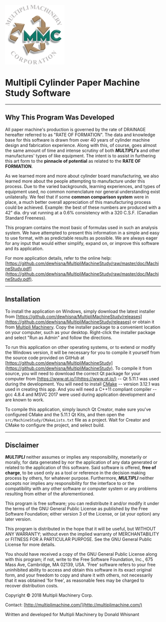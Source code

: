 ![MMC logo](./src/MachineStudy/res/mmc4-alpha.png)

# Multipli Cylinder Paper Machine Study Software

------------------------------

## Why This Program Was Developed

All paper machine's production is governed by the rate of DRAINAGE hereafter referred to as "RATE OF FORMATION".  The data and knowledge base for this software is drawn from over 40 years of cylinder machine design and fabrication experience.  Along with this, of course, goes almost the same amount of time and intense scrutiny of both _**MULTIPLI's**_ and other manufactures' types of like equipment.  The intent is to assist in furthering this art form to the **pinnacle of potential** as related to the **RATE OF FORMATION**.

As we learned more and more about cylinder board manufacturing, we also learned more about the people attempting to manufacture under this process.  Due to the varied backgrounds, learning experiences, and types of equipment used, no common nomenclature nor general understanding exist unilaterally.  We feel that if some **common comparison system** were in place, a much better overall appreciation of this manufacturing process could be achieved.  Example: the best of these numbers are produced with a 42" dia. dry vat running at a 0.6% consistency with a 320 C.S.F. (Canadian Standard Freeness).

This program contains the most basic of formulas used in such an analysis system.  We have attempted to present this information in a simple and easy to use format, with as predictable results as possible.  We are always eager for any input that would either simplify, expand on, or improve this software and its application.

For more application details, refer to the online help: [https://github.com/dewhisna/MultipliMachineStudy/raw/master/doc/MachineStudy.pdf](https://github.com/dewhisna/MultipliMachineStudy/raw/master/doc/MachineStudy.pdf).

----------

## Installation

To install the application on Windows, simply download the latest installer from [https://github.com/dewhisna/MultipliMachineStudy/releases](https://github.com/dewhisna/MultipliMachineStudy/releases) or obtain it from [Multipli Machinery](http://multiplimachine.com/).  Copy the installer package to a convenient location on your computer, such as your desktop.  Right-click the installer package and select "Run as Admin" and follow the directions.

To run this application on other operating systems, or to extend or modify the Windows version, it will be necessary for you to compile it yourself from the source code provided on GitHub at [https://github.com/dewhisna/MultipliMachineStudy](https://github.com/dewhisna/MultipliMachineStudy).  To compile it from source, you will need to download the correct Qt package for your computer from [https://www.qt.io/](https://www.qt.io/) -- Qt 5.11.1 was used during the development.  You will need to install [CMake](https://cmake.org/) -- version 3.12.1 was used in creating this app.  And you will need a C++11 compliant compiler -- gcc 4.8.4 and MSVC 2017 were used during application development and are known to work.

To compile this application, simply launch Qt Creator, make sure you've configured CMake and the 5.11.1 Qt Kits, and then open the `src/MachineStudy/CMakeLists.txt` file as a project.  Wait for Creator and CMake to configure the project, and select build.

----------

## Disclaimer

_**MULTIPLI**_ neither assumes or implies any responsibility, monetarily or morally, for data generated by nor the application of any data generated or related to the application of this software.  Said software is offered, **free of charge**, to be used only as a tool or reference in the decision making process by others, for whatever purpose.  Furthermore, _**MULTIPLI**_ neither accepts nor implies any responsibility for the interface to or the compatibility with any other software or computer system or any problems resulting from either of the aforementioned.

This program is free software; you can redistribute it and/or modify it under the terms of the GNU General Public License as published by the Free Software Foundation; either version 3 of the License, or (at your option) any later version.

This program is distributed in the hope that it will be useful, but WITHOUT ANY WARRANTY; without even the implied warranty of MERCHANTABILITY or FITNESS FOR A PARTICULAR PURPOSE.  See the GNU General Public License for more details.

You should have received a copy of the GNU General Public License along with this program; if not, write to the Free Software Foundation, Inc., 675 Mass Ave, Cambridge, MA 02139, USA.
'Free' software refers to your free uninhibited ability to access and obtain this software in its exact original form, and your freedom to copy and share it with others, not necessarily that it was obtained 'for free', as reasonable fees may be charged to recover distribution costs.

Copyright © 2018 Multipli Machinery Corp.

Contact: [http://multiplimachine.com/](http://multiplimachine.com/)

Written and developed for Multipli Machinery by Donald Whisnant

